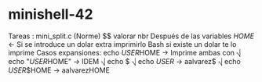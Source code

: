 # minishell-42
Tareas :
mini_split.c (Norme)
$$ valorar nbr 
Después de las variables $HOME$ <- Si se introduce un dolar extra imprimirlo
Bash si existe un dolar te lo imprime
Casos expansiones: 
	echo $USER$HOME -> Imprime ambas con ⎷
	echo "$USER$HOME" -> IDEM ⎷
	echo $ ⎷
	echo $USER$ -> aalvarez$ ⎷
	echo $USER$$HOME -> aalvarezHOME 
